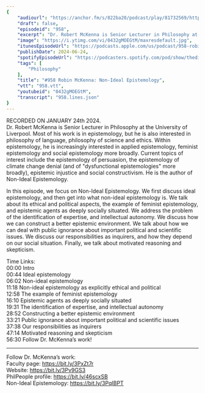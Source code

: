 ```yaml
---
{
	"audiourl": "https://anchor.fm/s/822ba20/podcast/play/81732569/https%3A%2F%2Fd3ctxlq1ktw2nl.cloudfront.net%2Fstaging%2F2024-0-24%2Ff2d42fc4-ba3e-6f0d-076d-b3e4444cb398.m4a",
	"draft": false,
	"episodeid": "958",
	"excerpt": "Dr. Robert McKenna is Senior Lecturer in Philosophy at the University of Liverpool. Most of his work is in epistemology, but he is also interested in philosophy of language, philosophy of science and ethics. Within epistemology, he is increasingly interested in applied epistemology, feminist epistemology and social epistemology more broadly. Current topics of interest include the epistemology of persuasion, the epistemology of climate change denial (and of \"dysfunctional epistemologies\" more broadly), epistemic injustice and social constructivism. He is the author of Non-Ideal Epistemology.",
	"image": "https://i.ytimg.com/vi/0432gMOEGtM/maxresdefault.jpg",
	"itunesEpisodeUrl": "https://podcasts.apple.com/us/podcast/958-robin-mckenna-non-ideal-epistemology/id1451347236?i=1000660091751&uo=4",
	"publishDate": 2024-06-24,
	"spotifyEpisodeUrl": "https://podcasters.spotify.com/pod/show/thedissenter/episodes/958-Robin-McKenna-Non-Ideal-Epistemology-e2espgp",
	"tags": [
		"Philosophy"
	],
	"title": "#958 Robin McKenna: Non-Ideal Epistemology",
	"vtt": "958.vtt",
	"youtubeid": "0432gMOEGtM",
	"transcript": "958.lines.json"
}
---
```

RECORDED ON JANUARY 24th 2024.  
Dr. Robert McKenna is Senior Lecturer in Philosophy at the University of Liverpool. Most of his work is in epistemology, but he is also interested in philosophy of language, philosophy of science and ethics. Within epistemology, he is increasingly interested in applied epistemology, feminist epistemology and social epistemology more broadly. Current topics of interest include the epistemology of persuasion, the epistemology of climate change denial (and of "dysfunctional epistemologies" more broadly), epistemic injustice and social constructivism. He is the author of Non-Ideal Epistemology.

In this episode, we focus on Non-Ideal Epistemology. We first discuss ideal epistemology, and then get into what non-ideal epistemology is. We talk about its ethical and political aspects, the example of feminist epistemology, and epistemic agents as deeply socially situated. We address the problem of the identification of expertise, and intellectual autonomy. We discuss how we can construct a better epistemic environment. We talk about how we can deal with public ignorance about important political and scientific issues. We discuss our responsibilities as inquirers, and how they depend on our social situation. Finally, we talk about motivated reasoning and skepticism.

Time Links:  
<time>00:00</time> Intro  
<time>00:44</time> Ideal epistemology  
<time>06:02</time> Non-ideal epistemology  
<time>11:18</time> Non-ideal epistemology as explicitly ethical and political  
<time>12:58</time> The example of feminist epistemology  
<time>16:10</time> Epistemic agents as deeply socially situated  
<time>19:31</time> The identification of expertise, and intellectual autonomy  
<time>28:52</time> Constructing a better epistemic environment  
<time>33:21</time> Public ignorance about important political and scientific issues  
<time>37:38</time> Our responsibilities as inquirers  
<time>47:14</time> Motivated reasoning and skepticism  
<time>56:30</time> Follow Dr. McKenna’s work!

---

Follow Dr. McKenna’s work:  
Faculty page: https://bit.ly/3PxZt7r  
Website: https://bit.ly/3Pv9GS3  
PhilPeople profile: https://bit.ly/46scxSB  
Non-Ideal Epistemology: https://bit.ly/3PqIBPT
